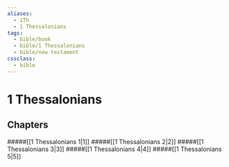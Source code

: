 ```yaml
---
aliases:
  - 1Th
  - 1 Thessalonians
tags:
  - bible/book
  - bible/1 Thessalonians
  - bible/new testament
cssclass:
  - bible
---
```


# 1 Thessalonians

## Chapters

#####[[1 Thessalonians 1|1]]
#####[[1 Thessalonians 2|2]]
#####[[1 Thessalonians 3|3]]
#####[[1 Thessalonians 4|4]]
#####[[1 Thessalonians 5|5]]
